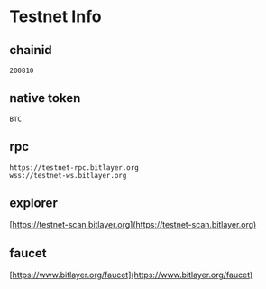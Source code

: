 # Testnet Info

## chainid
```
200810
```

## native token
```
BTC
```

## rpc

```
https://testnet-rpc.bitlayer.org
wss://testnet-ws.bitlayer.org
```

## explorer

[https://testnet-scan.bitlayer.org](https://testnet-scan.bitlayer.org)

## faucet

[https://www.bitlayer.org/faucet](https://www.bitlayer.org/faucet)
